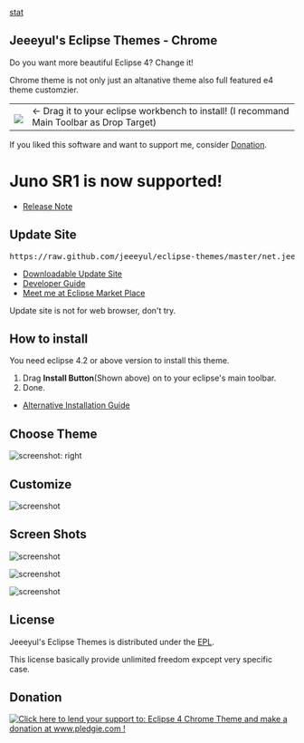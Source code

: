 [stat](http://ga.webdigi.co.uk/fbga.php?googlecode=UA-36177050-1&googledomain=https%3A//github.com/jeeeyul/eclipse-themes/&pagelink=&pagetitle=)

## Jeeeyul's Eclipse Themes - Chrome
Do you want more beautiful Eclipse 4? Change it!

Chrome theme is not only just an altanative theme also full featured e4 theme customzier.

<table style="border: none;">
  <tbody>
    <tr style="border:none;">
      <td style="vertical-align: middle; padding-top: 10px; border: none;">
        <a href="http://marketplace.eclipse.org/marketplace-client-intro?mpc_install=339851" title="Drag and drop into a running Eclipse Indigo workspace to install Eclipse 4 Chrome Theme">
          <img src="http://marketplace.eclipse.org/misc/installbutton.png">
        </a>
      </td>
      <td style="vertical-align: middle; text-align: left; border: none;">
        ← Drag it to your eclipse workbench to install! (I recommand Main Toolbar as Drop Target)
      </td>
    </tr>
  </tbody>
</table>

If you liked this software and want to support me, consider <a href="#donation">Donation</a>.

# Juno SR1 is now supported!
* [Release Note](https://github.com/jeeeyul/eclipse-themes/wiki/Release-Note)

## Update Site
<pre>https://raw.github.com/jeeeyul/eclipse-themes/master/net.jeeeyul.eclipse.themes.updatesite</pre>
* [Downloadable Update Site](https://github.com/jeeeyul/eclipse-themes/blob/master/net.jeeeyul.eclipse.themes.updatesite/update-site.zip?raw=true)
* [Developer Guide](https://github.com/jeeeyul/eclipse-themes/wiki/Developer-Guide)
* [Meet me at Eclipse Market Place](http://marketplace.eclipse.org/content/eclipse-4-chrome-theme)

Update site is not for web browser, don't try.
## How to install
You need eclipse 4.2 or above version to install this theme.

1. Drag <b>Install Button</b>(Shown above) on to your eclipse's main toolbar.
2. Done.



* [Alternative Installation Guide](https://github.com/jeeeyul/eclipse-themes/wiki/Alternative-Install)

## Choose Theme

![screenshot: right](https://raw.github.com/jeeeyul/eclipse-themes/master/net.jeeeyul.eclipse.themes.resource/choose-theme.png)

## Customize

![screenshot](https://raw.github.com/jeeeyul/eclipse-themes/master/net.jeeeyul.eclipse.themes.resource/customize-1.png)


## Screen Shots
![screenshot](https://raw.github.com/jeeeyul/eclipse-themes/master/net.jeeeyul.eclipse.themes.resource/screen-shot-3.png)

![screenshot](https://raw.github.com/jeeeyul/eclipse-themes/master/net.jeeeyul.eclipse.themes.resource/gtk-screenshot.png)

![screenshot](https://raw.github.com/jeeeyul/eclipse-themes/master/net.jeeeyul.eclipse.themes.resource/screen-shot-2.png)

## License
Jeeeyul's Eclipse Themes is distributed under the [EPL](http://www.eclipse.org/legal/epl-v10.html).

This license basically provide unlimited freedom expcept very specific case.

## Donation
<a href='http://www.pledgie.com/campaigns/18377'><img alt='Click here to lend your support to: Eclipse 4 Chrome Theme and make a donation at www.pledgie.com !' src='http://www.pledgie.com/campaigns/18377.png?skin_name=chrome' border='0' /></a>


